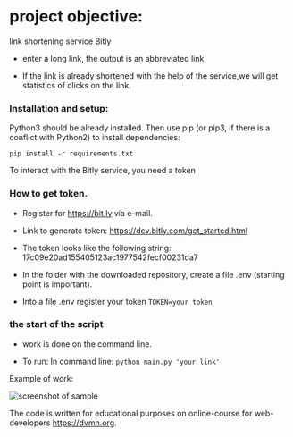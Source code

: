 # project objective: 

link shortening service Bitly

  * enter a long link, the output is an abbreviated link

  *  If the link is already shortened with the help of the service,we will get statistics of clicks on the link.

### Installation and setup:

Python3 should be already installed. 
Then use pip (or pip3, if there is a conflict with Python2) to install dependencies:

```
pip install -r requirements.txt
```
To interact with the Bitly service, you need a token

### How to get token.

   * Register for https://bit.ly via e-mail.
 
   * Link to generate token: https://dev.bitly.com/get_started.html
   
   * The token looks like the following string: 17c09e20ad155405123ac1977542fecf00231da7
 
   * In the folder with the downloaded repository, create a file .env (starting point is important).
 
   * Into a file .env register your token ```TOKEN=your token ```
 
### the start of the script
 
   * work is done on the command line.
   
   * To run:  In command line:   ``` python main.py 'your link' ```
 
Example of work:

![screenshot of sample](https://i8.wampi.ru/2019/06/30/shorte_the_link.gif)


The code is written for educational purposes on online-course for web-developers https://dvmn.org.
